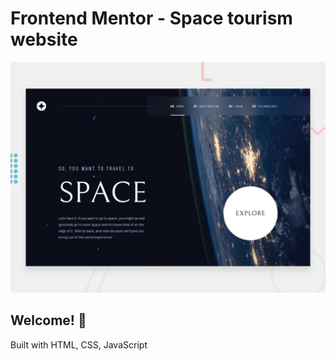 # Frontend Mentor - Space tourism website

![Design preview for the Space tourism website coding challenge](./preview.jpg)

## Welcome! 👋

Built with HTML, CSS, JavaScript
